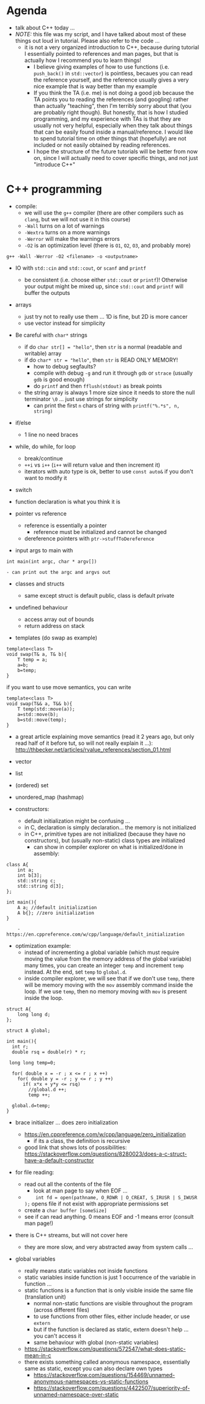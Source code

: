 # Agenda
- talk about C++ today ...
- *NOTE:* this file was my script, and I have talked about most of these things out loud in tutorial. Please also refer to the code ...
    - it is not a very organized introduction to C++, because during tutorial I essentially pointed to references and man pages, but that is actually how I recommend you to learn things!
        - I believe giving examples of how to use functions (i.e. `push_back()` in `std::vector`) is pointless, becaues you can read the reference yourself, and the reference usually gives a very nice example that is way better than my example
        - If you think the TA (i.e. me) is not doing a good job because the TA points you to reading the references (and googling) rather than actually "teaching", then I'm terribly sorry about that (you are probably right though). But honestly, that is how I studied programming, and my experience with TAs is that they are usually not very helpful, especially when they talk about things that can be easily found inside a manual/reference. I would like to spend tutorial time on other things that (hopefully) are not included or not easily obtained by reading references.
        - I hope the structure of the future tutorials will be better from now on, since I will actually need to cover specific things, and not just "introduce C++"

# C++ programming
- compile:
    - we will use the `g++` compiler (there are other compilers such as `clang`, but we will not use it in this course)
    - `-Wall` turns on a lot of warnings
    - `-Wextra` turns on a more warnings
    - `-Werror` will make the warnings errors
    - `-O2` is an optimization level (there is `O1`, `O2`, `O3`, and probably more)
```
g++ -Wall -Werror -O2 <filename> -o <outputname>
```
- IO with `std::cin` and `std::cout`, or `scanf` and `printf` 
    - be consistent (i.e. choose either `std::cout` or `printf`)! Otherwise your output might be mixed up, since `std::cout` and `printf` will buffer the outputs

- arrays
    - just try not to really use them ... 1D is fine, but 2D is more cancer
    - use vector instead for simplicity

- Be careful with `char*` strings
    - if do `char str[] = "hello"`, then `str` is a normal (readable and writable) array
    - if do `char* str = "hello"`, then `str` is READ ONLY MEMORY!
        - how to debug segfaults?
        - compile with debug `-g` and run it through `gdb` or `strace` (usually `gdb` is good enough)
        - do `printf` and then `fflush(stdout)` as break points
    - the string array is always 1 more size since it needs to store the null terminator `\0` ... just use strings for simplicity
        - can print the first `n` chars of string with `printf("%.*s", n, string)`

- if/else
    - 1 line no need braces
- while, do while, for loop
    - break/continue
    - `++i` vs `i++` (`i++` will return value and then increment it)
    - iterators with auto type is ok, better to use `const auto&` if you don't want to modify it
- switch
- function declaration is what you think it is

- pointer vs reference 
    - reference is essentially a pointer
        - reference must be initialized and cannot be changed
    - dereference pointers with `ptr->stuffToDereference`

- input args to main with 
```
int main(int argc, char * argv[])
```
    - can print out the argc and argvs out

- classes and structs
    - same except struct is default public, class is default private

- undefined behaviour
    - access array out of bounds
    - return address on stack

- templates (do swap as example)
```
template<class T>
void swap(T& a, T& b){
    T temp = a;
    a=b;
    b=temp;
}
```
if you want to use move semantics, you can write
```
template<class T>
void swap(T&& a, T&& b){
    T temp(std::move(a));
    a=std::move(b);
    b=std::move(temp);
}
```
- a great article explaining move semantics (read it 2 years ago, but only read half of it before tut, so will not really explain it ...): http://thbecker.net/articles/rvalue_references/section_01.html

- vector
- list
- (ordered) set
- unordered_map (hashmap)

- constructors:
    - default initialization might be confusing ...
    - in C, declaration is simply declaration... the memory is not initialized
    - in C++, primitive types are not initialized (because they have no constructors), but (usually non-static) class types are initialized
        - can show in compiler explorer on what is initialized/done in assembly: 
```
class A{
    int a;
    int b[3];
    std::string c;
    std::string d[3];
};

int main(){
    A a; //default initialization
    A b{}; //zero initialization
}
```
        - https://en.cppreference.com/w/cpp/language/default_initialization

- optimization example:
    - instead of incrementing a global variable (which must require moving the value from the memory address of the global variable) many times, you can create an integer `temp` and increment `temp` instead. At the end, set `temp` to `global.d`.
    - inside compiler explorer, we will see that if we don't use `temp`, there will be memory moving with the `mov` assembly command inside the loop. If we use `temp`, then no memory moving with `mov` is present inside the loop.
```
struct A{
    long long d;
};

struct A global;

int main(){
  int r;
  double rsq = double(r) * r; 
 
 long long temp=0;

  for( double x = -r ; x <= r ; x ++) 
    for( double y = -r ; y <= r ; y ++) 
      if( x*x + y*y <= rsq)  
        //global.d ++; 
        temp ++; 
 
  global.d=temp;
}
```

- brace initializer ... does zero initialization
    - https://en.cppreference.com/w/cpp/language/zero_initialization
        - if its a class, the definition is recursive
    - good link that shows lots of possibilities: https://stackoverflow.com/questions/8280023/does-a-c-struct-have-a-default-constructor

- for file reading:
    - read out all the contents of the file 
        - look at man page to say when EOF ... 
    - `    int fd = open(pathname, O_RDWR | O_CREAT, S_IRUSR | S_IWUSR );` opens file if not exist with appropriate permissions set
    - create a `char buffer [someSize]`
    - see if can read anything. 0 means EOF and -1 means error (consult man page!)

- there is C++ streams, but will not cover here
    - they are more slow, and very abstracted away from system calls ...

- global variables
    - really means static variables not inside functions
    - static variables inside function is just 1 occurrence of the variable in function ...
    - static functions is a function that is only visible inside the same file (translation unit)
        - normal non-static functions are visible throughout the program (across different files)
        - to use functions from other files, either include header, or use `extern`
        - but if the function is declared as static, extern doesn't help ... you can't access it
        - same behaviour with global (non-static variables)
    - https://stackoverflow.com/questions/572547/what-does-static-mean-in-c
    - there exists something called anonymous namespace, essentially same as static, except you can also declare own types
        - https://stackoverflow.com/questions/154469/unnamed-anonymous-namespaces-vs-static-functions
        - https://stackoverflow.com/questions/4422507/superiority-of-unnamed-namespace-over-static


